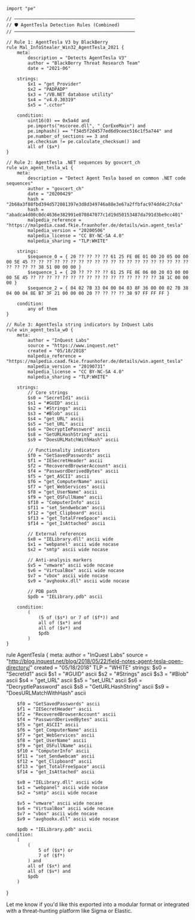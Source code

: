 
````yara
import "pe"

// ─────────────────────────────────────────────
// 🛡️ AgentTesla Detection Rules (Combined)
// ─────────────────────────────────────────────

// Rule 1: AgentTesla V3 by BlackBerry
rule Mal_InfoStealer_Win32_AgentTesla_2021 {
    meta:
        description = "Detects AgentTesla V3"
        author = "BlackBerry Threat Research Team"
        date = "2021-06"

    strings:
        $x1 = "get_Provider"
        $x2 = "PADPADP"
        $x3 = "/VB.NET database utility"
        $x4 = "v4.0.30319"
        $x5 = ".cctor"

    condition:
        uint16(0) == 0x5a4d and
        pe.imports("mscoree.dll", "_CorExeMain") and
        pe.imphash() == "f34d5f2d4577ed6d9ceec516c1f5a744" and
        pe.number_of_sections == 3 and
        pe.checksum != pe.calculate_checksum() and
        all of ($x*)
}

// Rule 2: AgentTesla .NET sequences by govcert_ch
rule win_agent_tesla_w1 {
    meta:
        description = "Detect Agent Tesla based on common .NET code sequences"
        author = "govcert_ch"
        date = "20200429"
        hash = "2b68a3f88fbd394d572081397e3d8d349746a88e3e67a2ffbfac974dd4c27c6a"
        hash = "abadca4d00c0dc4636e382991e070847077c1d19d50153487da791d3be9cc401"
        malpedia_reference = "https://malpedia.caad.fkie.fraunhofer.de/details/win.agent_tesla"
        malpedia_version = "20200506"
        malpedia_license = "CC BY-NC-SA 4.0"
        malpedia_sharing = "TLP:WHITE"

    strings:
        $sequence_0 = { 20 ?? ?? ?? ?? 61 25 FE 0E 01 00 20 05 00 00 00 5E 45 ?? ?? ?? ?? ?? ?? ?? ?? ?? ?? ?? ?? ?? ?? ?? ?? ?? ?? ?? ?? ?? ?? ?? ?? 38 51 00 00 00 }
        $sequence_1 = { 20 ?? ?? ?? ?? 61 25 FE 0E 06 00 20 03 00 00 00 5E 45 ?? ?? ?? ?? ?? ?? ?? ?? ?? ?? ?? ?? ?? ?? ?? ?? 38 1C 00 00 00 }
        $sequence_2 = { 04 02 7B 33 04 00 04 03 8F 36 00 00 02 7B 38 04 00 04 8E B7 3F 21 00 00 00 20 ?? ?? ?? ?? 38 97 FF FF FF }

    condition:
        any of them
}

// Rule 3: AgentTesla string indicators by InQuest Labs
rule win_agent_tesla_w0 {
    meta:
        author = "InQuest Labs"
        source = "https://www.inquest.net"
        created = "05/18/2018"
        malpedia_reference = "https://malpedia.caad.fkie.fraunhofer.de/details/win.agent_tesla"
        malpedia_version = "20190731"
        malpedia_license = "CC BY-NC-SA 4.0"
        malpedia_sharing = "TLP:WHITE"

    strings:
        // Core strings
        $s0 = "SecretId1" ascii
        $s1 = "#GUID" ascii
        $s2 = "#Strings" ascii
        $s3 = "#Blob" ascii
        $s4 = "get_URL" ascii
        $s5 = "set_URL" ascii
        $s6 = "DecryptIePassword" ascii
        $s8 = "GetURLHashString" ascii
        $s9 = "DoesURLMatchWithHash" ascii

        // Functionality indicators
        $f0 = "GetSavedPasswords" ascii
        $f1 = "IESecretHeader" ascii
        $f2 = "RecoveredBrowserAccount" ascii
        $f4 = "PasswordDerivedBytes" ascii
        $f5 = "get_ASCII" ascii
        $f6 = "get_ComputerName" ascii
        $f7 = "get_WebServices" ascii
        $f8 = "get_UserName" ascii
        $f9 = "get_OSFullName" ascii
        $f10 = "ComputerInfo" ascii
        $f11 = "set_Sendwebcam" ascii
        $f12 = "get_Clipboard" ascii
        $f13 = "get_TotalFreeSpace" ascii
        $f14 = "get_IsAttached" ascii

        // External references
        $x0 = "IELibrary.dll" ascii wide
        $x1 = "webpanel" ascii wide nocase
        $x2 = "smtp" ascii wide nocase

        // Anti-analysis markers
        $v5 = "vmware" ascii wide nocase
        $v6 = "VirtualBox" ascii wide nocase
        $v7 = "vbox" ascii wide nocase
        $v9 = "avghookx.dll" ascii wide nocase

        // PDB path
        $pdb = "IELibrary.pdb" ascii

    condition:
        (
            (5 of ($s*) or 7 of ($f*)) and
            all of ($x*) and
            all of ($v*) and
            $pdb
        )
}
````


rule AgentTesla
{
    meta:
        author = "InQuest Labs"
        source = "http://blog.inquest.net/blog/2018/05/22/field-notes-agent-tesla-open-directory/"
        created = "05/18/2018"
        TLP = "WHITE"
    strings:
        $s0 = "SecretId1" ascii
        $s1 = "#GUID" ascii
        $s2 = "#Strings" ascii
        $s3 = "#Blob" ascii
        $s4 = "get_URL" ascii
        $s5 = "set_URL" ascii
        $s6 = "DecryptIePassword" ascii
        $s8 = "GetURLHashString" ascii
        $s9 = "DoesURLMatchWithHash" ascii

        $f0 = "GetSavedPasswords" ascii
        $f1 = "IESecretHeader" ascii
        $f2 = "RecoveredBrowserAccount" ascii
        $f4 = "PasswordDerivedBytes" ascii
        $f5 = "get_ASCII" ascii
        $f6 = "get_ComputerName" ascii
        $f7 = "get_WebServices" ascii
        $f8 = "get_UserName" ascii
        $f9 = "get_OSFullName" ascii
        $f10 = "ComputerInfo" ascii
        $f11 = "set_Sendwebcam" ascii
        $f12 = "get_Clipboard" ascii
        $f13 = "get_TotalFreeSpace" ascii
        $f14 = "get_IsAttached" ascii

        $x0 = "IELibrary.dll" ascii wide
        $x1 = "webpanel" ascii wide nocase
        $x2 = "smtp" ascii wide nocase
        
        $v5 = "vmware" ascii wide nocase
        $v6 = "VirtualBox" ascii wide nocase
        $v7 = "vbox" ascii wide nocase
        $v9 = "avghookx.dll" ascii wide nocase

        $pdb = "IELibrary.pdb" ascii
    condition:
        (
            (
                5 of ($s*) or 
                7 of ($f*)
            ) and
            all of ($x*) and 
            all of ($v*) and
            $pdb
        )
}

Let me know if you'd like this exported into a modular format or integrated with a threat-hunting platform like Sigma or Elastic.
